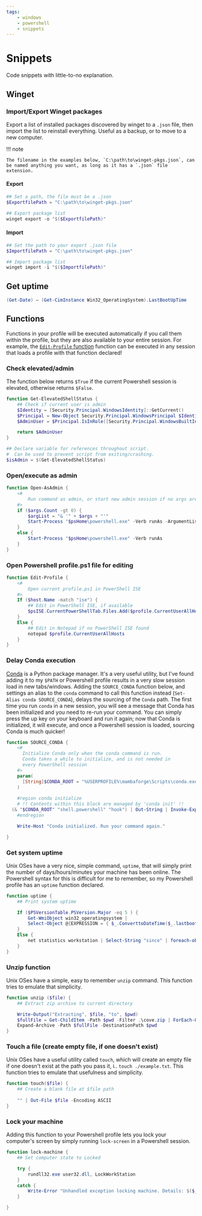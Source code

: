```yaml
---
tags:
    - windows
    - powershell
    - snippets
---
```


# Snippets

Code snippets with little-to-no explanation.

## Winget

### Import/Export Winget packages

Export a list of installed packages discovered by winget to a `.json` file, then import the list to reinstall everything. Useful as a backup, or to move to a new computer.

!!! note

    The filename in the examples below, `C:\path\to\winget-pkgs.json`, can be named anything you want, as long as it has a `.json` file extension.

#### Export

```powershell title="winget export" linenums="1"
## Set a path, the file must be a .json
$ExportfilePath = "C:\path\to\winget-pkgs.json"

## Export package list
winget export -o "$($ExportfilePath)"
```

#### Import

```powershell title="winget import" linenums="1"
## Set the path to your export .json file
$ImportfilePath = "C:\path\to\winget-pkgs.json"

## Import package list
winget import -i "$($ImportfilePath)"
```

## Get uptime

```powershell title="Get machine uptime" linenums="1"
(Get-Date) – (Get-CimInstance Win32_OperatingSystem).LastBootUpTime
```

## Functions

Functions in your profile will be executed automatically if you call them within the profile, but they are also available to your entire session. For example, the [`Edit-Profile` function](#open-powershell-profileps1-file-for-editing) function can be executed in any session that loads a profile with that function declared!

### Check elevated/admin

The function below returns `$True` if the current Powershell session is elevated, otherwise returns `$False`.

```powershell title="Check elevated session" linenums="1"
function Get-ElevatedShellStatus {
    ## Check if current user is admin
    $Identity = [Security.Principal.WindowsIdentity]::GetCurrent()
    $Principal = New-Object Security.Principal.WindowsPrincipal $Identity
    $AdminUser = $Principal.IsInRole([Security.Principal.WindowsBuiltInRole]::Administrator)

    return $AdminUser
}

## Declare variable for references throughout script.
#  Can be used to prevent script from exiting/crashing.
$isAdmin = $(Get-ElevatedShellStatus)
```

### Open/execute as admin

```powershell title="Open as admin" linenums="1"
function Open-AsAdmin {
    <#
        Run command as admin, or start new admin session if no args are passed
    #>
    if ($args.Count -gt 0) {   
        $argList = "& '" + $args + "'"
        Start-Process "$psHome\powershell.exe" -Verb runAs -ArgumentList $argList
    }
    else {
        Start-Process "$psHome\powershell.exe" -Verb runAs
    }
}
```

### Open Powershell profile.ps1 file for editing

```powershell title="Edit profile" linenums="1"
function Edit-Profile {
    <#
        Open current profile.ps1 in PowerShell ISE
    #>
    If ($host.Name -match "ise") {
        ## Edit in PowerShell ISE, if available
        $psISE.CurrentPowerShellTab.Files.Add($profile.CurrentUserAllHosts)
    }
    Else {
        ## Edit in Notepad if no PowerShell ISE found
        notepad $profile.CurrentUserAllHosts
    }
}
```

### Delay Conda execution

[Conda]() is a Python package manager. It's a very useful utility, but I've found adding it to my `$PATH` or Powershell profile results in a very slow session load in new tabs/windows. Adding the `SOURCE_CONDA` function below, and settings an alias to the `conda` command to call this function instead (`Set-Alias conda SOURCE_CONDA`), delays the sourcing of the `Conda` path. The first time you run `conda` in a new session, you will see a message that Conda has been initialized and you need to re-run your command. You can simply press the up key on your keyboard and run it again; now that Conda is initialized, it will execute, and once a Powershell session is loaded, sourcing Conda is much quicker!

```powershell title="Delay Conda sourcing" linenums="1"
function SOURCE_CONDA {
    <#
      Initialize Conda only when the conda command is run.
      Conda takes a while to initialize, and is not needed in
      every PowerShell session
    #>
    param(
      [String]$CONDA_ROOT = "%USERPROFILE%\mambaforge\Scripts\conda.exe"
    )
  
    #region conda initialize
    # !! Contents within this block are managed by 'conda init' !!
  (& "$CONDA_ROOT" "shell.powershell" "hook") | Out-String | Invoke-Expression
    #endregion

    Write-Host "Conda initialized. Run your command again."

}
```

### Get system uptime

Unix OSes have a very nice, simple command, `uptime`, that will simply print the number of days/hours/minutes your machine has been online. The Powershell syntax for this is difficult for me to remember, so my Powershell profile has an `uptime` function declared.

```powershell title="Get machine uptime" linenums="1"
function uptime {
    ## Print system uptime

    If ($PSVersionTable.PSVersion.Major -eq 5 ) {
        Get-WmiObject win32_operatingsystem |
        Select-Object @{EXPRESSION = { $_.ConverttoDateTime($_.lastbootuptime) } } | Format-Table -HideTableHeaders
    }
    Else {
        net statistics workstation | Select-String "since" | foreach-object { $_.ToString().Replace('Statistics since ', '') }
    }
}
```

### Unzip function

Unix OSes have a simple, easy to remember `unzip` command. This function tries to emulate that simplicity.

```powershell title="Unzip a file" linenums="1"
function unzip ($file) {
    ## Extract zip archive to current directory

    Write-Output("Extracting", $file, "to", $pwd)
    $fullFile = Get-ChildItem -Path $pwd -Filter .\cove.zip | ForEach-Object { $_.FullName }
    Expand-Archive -Path $fullFile -DestinationPath $pwd
}
```

### Touch a file (create empty file, if one doesn't exist)

Unix OSes have a useful utility called `touch`, which will create an empty file if one doesn't exist at the path you pass it, i.. `touch ./example.txt`. This function tries to emulate that usefulness and simplicity.

```powershell title="Powershell 'touch' equivalent" linenums="1"
function touch($file) {
    ## Create a blank file at $file path
    
    "" | Out-File $file -Encoding ASCII
}
```

### Lock your machine

Adding this function to your Powershell profile lets you lock your computer's screen by simply running `lock-screen` in a Powershell session.

```powershell title="Machine lock" linenums="1"
function lock-machine {
    ## Set computer state to Locked

    try {
        rundll32.exe user32.dll, LockWorkStation
    }
    catch {
        Write-Error "Unhandled exception locking machine. Details: $($_.Exception.Message)"
    }

}
```
